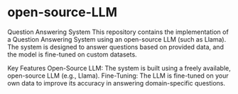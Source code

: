# open-source-LLM
Question Answering System
This repository contains the implementation of a Question Answering System using an open-source LLM (such as Llama). The system is designed to answer questions based on provided data, and the model is fine-tuned on custom datasets.

Key Features
Open-Source LLM: The system is built using a freely available, open-source LLM (e.g., Llama).
Fine-Tuning: The LLM is fine-tuned on your own data to improve its accuracy in answering domain-specific questions.
